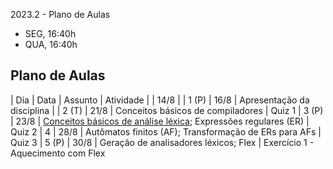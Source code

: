 2023.2 - Plano de Aulas

- SEG, 16:40h
- QUA, 16:40h

## Plano de Aulas

| Dia | Data | Assunto | Atividade 
|       | 14/8 | 
| 1 (P) | 16/8 | Apresentação da disciplina |
| 2 (T) | 21/8 | Conceitos básicos de compiladores | Quiz 1
| 3 (P) | 23/8 | [Conceitos básicos de análise léxica](https://www3.nd.edu/~dthain/compilerbook/chapter3.pdf); Expressões regulares (ER) | Quiz 2
| 4   | 28/8 | Autômatos finitos (AF); Transformação de ERs para AFs | Quiz 3
| 5 (P) | 30/8 | Geração de analisadores léxicos; Flex | Exercício 1 - Aquecimento com Flex

<!--
| 6 (T) | 05/4 |  | 
| 7   | 10/4 | [Conceitos básicos de análise sintática](https://www3.nd.edu/~dthain/compilerbook/chapter4.pdf) | 
| 8   | 12/4 | Conceitos básicos de análise sintática | Quiz 4
| 9   | 17/4 | [Geração de analisadores sintáticos](https://www3.nd.edu/~dthain/compilerbook/chapter5.pdf); Bison e integração com Flex | Exercício 5 - Aquecimento com Bison
| 10  | 19/4 | Análise sintática descendente;
| 11  | 24/4 | Análise sintática descendente; Análise preditiva | Exercício 2
| 12  | 26/4 | Análise LL(1) | Exercício 3
| 13  | 01/5 | FERIADO - Especificação de T1 |
| 14  | 03/5 | Aula prática e dúvidas sobre T1 (via Discord) |
| 15  | 08/5 | Análise ascendente. Análise SLR | Exercício 4
| 16  | 10/5 | [Árvore Sintática Abstrata (AST)](https://www3.nd.edu/~dthain/compilerbook/chapter6.pdf) | Quiz 5
| 17 (P) | 15/5 | Exercício 6 - Bison, ações semânticas e AST | Especificação de T3
| 18  | 17/5 | Análise SLR, Análise LR(k) e LALR(1) | (*Entrega de T1*)
| 19 (P) | 22/5 | Implementação e dúvidas sobre T2 |
| 20  | 24/5 | Análise LR(k) e LALR(1) | Quiz 6 (*Entrega de T2*)
| 21  | 29/5 | Conceitos básicos de análise semântica | Quiz 7 (*Entrega de T3*)
| 22  | 31/5 | Tabela de símbolos; Resolução de nomes | Especificação de T4 (mini)
| 23 (P) | 05/6 | Tabela de símbolos | Exercício 7 - Tabela de símbolos
| 24  | 07/6 | Aula prática | (*Entrega de T3*)
| 25 (P) | 12/6 | Verificação de Tipos | Exercício 8 - Verificação de tipos
| 26  | 14/6 | [Representações Intermediárias](https://www3.nd.edu/~dthain/compilerbook/chapter8.pdf) | Quiz 8 
| 27  | 19/6 | [Organização de Memória](https://www3.nd.edu/~dthain/compilerbook/chapter9.pdf) | Quiz 9
| 28  | 21/6 | [Linguagens de Montagem](https://www3.nd.edu/~dthain/compilerbook/chapter10.pdf) | Quiz 10, Especificação de T5
| 29 (P) | 26/6 | [Geração de Código](https://www3.nd.edu/~dthain/compilerbook/chapter11.pdf) | Quiz 11
| 30  | 28/6 |  | (*Entrega de T4*) |
| 31 (P) | 03/7 | Aula Prática |
| 32  | 05/7 | Aula Prática | 
| 33 (P) | 10/7 | Aula Prática | (*Entrega de T5*)
| 34  | 12/7 | Resultados |

-->


